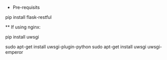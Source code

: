 * Pre-requisits

pip install flask-restful

** If using nginx:

pip install uwsgi


sudo apt-get install uwsgi-plugin-python
sudo apt-get install uwsgi uwsgi-emperor
